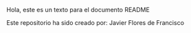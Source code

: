 Hola, este es un texto para el documento README

Este repositorio ha sido creado por:
		Javier Flores de Francisco
